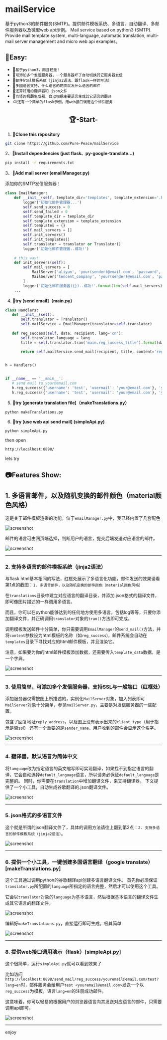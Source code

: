 # mailService
基于python3的邮件服务(SMTP)。提供邮件模板系统、多语言、自动翻译、多邮件服务器以及微型web api示例。
Mail service based on python3 (SMTP). Provide mail template system, multi-language, automatic translation, multi-mail server management and micro web api examples。

## 🍖Easy:

- 🍊`基于python3，而且轻量！`
- 🍉`可添加多个发信服务器，一个服务器坏了自动切换其它服务器发信` 
- 🍩`邮件html模板系统（jinja2语法，跟flask一样的写法）`
- 🌼`多国语言支持，什么语言的网页就发什么语言的邮件`
- 🌠`还算好用的翻译器和.json文件`
- 🍖`奇怪的机翻生成器，自动根据主要语言生成其它语言的翻译`
- ⛅`还有一个简单的flask示例，用web接口调用这个邮件服务`

<h2 align="center">🏆-Start-</h2>

 1. **🍬Clone this repository**
 
```bash
git clone https://github.com/Pure-Peace/mailService
```

2、**🍙Install dependencies (just flask、py-google-translate...)**
```bash
pip install -r requirements.txt
```

3、**🍮Add mail server (emailManager.py)**

添加你的SMTP发信服务器！

```python
class EmailManager:
    def __init__(self, template_dir='templates', template_extension='.html', translator=None):
        logger('初始化邮件管理器...')
        self.send_success = 0
        self.send_failed = 0
        self.template_dir = template_dir
        self.template_extension = template_extension
        self.templates = {}
        self.mail_servers = []
        self.init_servers()
        self.init_templates()
        self.translator = translator or Translator()
        logger('初始化邮件管理器..成功!')
        
    # this way!
    def init_servers(self):
        self.mail_servers = [
            MailServer('aliyun', 'your(sender)@email.com', 'password', 'smtpdm.aliyun.com', 80),
            MailServer('tencent_company', 'your(sender)@email.com', 'password', 'smtp.exmail.qq.com', 465)
        ]
        logger('初始化邮件服务器({})..成功!'.format(len(self.mail_servers)))
    ...
```

 4. **🌽try [send email]（main.py）**
 ```python
 class Handlers:
    def __init__(self):
        self.translator = Translator()
        self.mailService = EmailManager(translator=self.translator)
    
    def reg_success(self, data, recipient, lang='cn'):
        self.translator.language = lang
        title = self.translator.tran('main.reg_success_title').format(data['username'])
            
        return self.mailService.send_mail(recipient, title, content='reg_success', template_data=data, lang=lang)


h = Handlers()


if __name__ == '__main__':
    # send mail to your@email.com
    h.reg_success({'username': 'test', 'usermail': 'your@email.com'}, 'your@email.com')
    h.reg_success({'username': 'test', 'usermail': 'your@email.com'}, 'your@email.com', 'en') # you can change language!!
```
 
5. **🍁try [generate translation file]（makeTranslations.py）**

```bash
python makeTranslations.py
```

6. **🍭try [use web api send mail] (simpleApi.py)**

```bash
python simpleApi.py
```
then open

```
http://localhost:8898/
```
lets try

## 📷Features Show:


## 1. 多语言邮件，以及随机变换的邮件颜色（material颜色风格）

这是关于邮件模板渲染的功能，位于`emailManager.py`中，我已经内置了几套配色

![screenshot](http://otsu.fun/demos1/p1.png)

邮件的语言可由网页端选择，判断用户的语言，提交后端发送对应语言的邮件。

![screenshot](http://otsu.fun/demos1/p2.png)

---

### 2. 支持多语言的邮件模板系统（jinja2语法）

与flask html基本相同的写法，红框处展示了多语言化功能，邮件发送的效果请看第1点的截图：`1. 多语言邮件，以及随机变换的邮件颜色（material颜色风格）`

在`translations`目录中建立对应语言的翻译目录，并添加.json格式的翻译文件，即可像图片描述的一样调用多语言。

而且，你可以在python能够达到的任何地方使用多语言，包括log等等，只要你添加翻译文件，并正确调用`translator`对象的`tran()`方法即可完成。

调用模板发送邮件十分简单，你只需要调用`EmailManager`的`send_mail()`方法，并将`content`参数设为html模板的名称（如`reg_success`)，邮件系统会自动在`templates`目录下寻找对应的html邮件模板，并且渲染它。

注意，如果要为你的html邮件模板添加数据，还需要传入`template_data`数据，是一个字典。

![screenshot](http://otsu.fun/demos1/p6.png)

---

### 3. 使用简单，可添加多个发信服务器，支持SSL与一般端口（红框处）

添加服务器仅需按图上所描述的，实例化`MailServer`对象，加入列表即可
`MailServer`对象十分简单，参见`mailServer.py`，主要是对发信服务器的一些配置。

包含了回复地址`reply_address`，以及图上没有表示出来的`client_type`（用于指示是否ssl）
还有一个重要的是`sender_name`，用户收到的邮件会显示这个名字。

![screenshot](http://otsu.fun/demos1/p4.png)

---

### 4. 翻译器，默认语言为简体中文

将`language`改为指定语言的英文缩写即可实现翻译，如果找不到指定语言的翻译，它会自动选择`default_language`语言，所以请务必保证`default_language`是完整的。
同时，你需要在`translation`中增加翻译文件，来支持翻译器。
下文提供了一个小工具，自动生成谷歌翻译的.json翻译文件。

![screenshot](http://otsu.fun/demos1/p5.png)

---

### 5. json格式的多语言文件

这个就是所谓的json翻译文件了，具体的调用方法请往上翻到第2点：`2. 支持多语言的邮件模板系统（jinja2语法）`。

![screenshot](http://otsu.fun/demos1/p7.png)

---

### 6. 提供一个小工具，一键创建多国语言翻译（google translate）[makeTranslations.py]

这个工具通过调用python的谷歌翻译api创建多语言翻译文件。
首先你必须保证`translator.py`所配置的`language`所指定的语言完整，然后才可以使用这个工具。

它会以`translator`对象的`language`为基本语言，然后根据基本语言的翻译文件生成其它语言的翻译文件。


![screenshot](http://otsu.fun/demos1/p8.png)

编辑好`makeTranslations.py`，直接运行即可生成。极其简单

![screenshot](http://otsu.fun/demos1/p9.png)

---

### 8. 提供web接口调用演示（flask）[simpleApi.py]

这个很简单，运行`simpleApi.py`就可以看到效果了

比如访问`http://localhost:8898/send_mail/reg_success/youremail@email.com/test?lang=en`时，邮件服务会给用户`test <youremail@email.com>`发送一个以`reg_success`为模板，语言`lang=en`的注册成功邮件。

这意味着，你可以轻易的根据用户的浏览器语言向其发送对应语言的邮件，只需要调用api即可。

![screenshot](http://otsu.fun/demos1/p3.png)

---

enjoy

